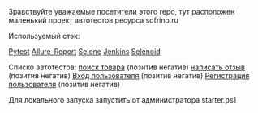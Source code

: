 Зравствуйте уважаемые посетители этого repo,
тут расположен маленький проект автотестов ресурса sofrino.ru


Используемый стэк:

[Pytest](data.img.images.jpg) [Allure-Report](data.img.1_eRmKOtMx0I4p-Qibvhaz0w.png) [Selene](data.img.logo-icon.png) [Jenkins](data.img.png-clipart-jenkins-continuous-integration-continuous-delivery-ci-cd-computer-software-others-hand-logo-thumbnail.png) [Selenoid](data.img.og-image.jpg)

Cписко автотестов:
[поиск товара](tests.test_find_product) (позитив негатив) 
[написать отзыв](tests.test_review) (позитив негатив)
[Вход пользователя](tests.test_user_login) (позитив негатив)
[Регистрация пользователя](tests.test_register_user) (позитив негатив)

Для локального запуска запустить от администратора starter.ps1


